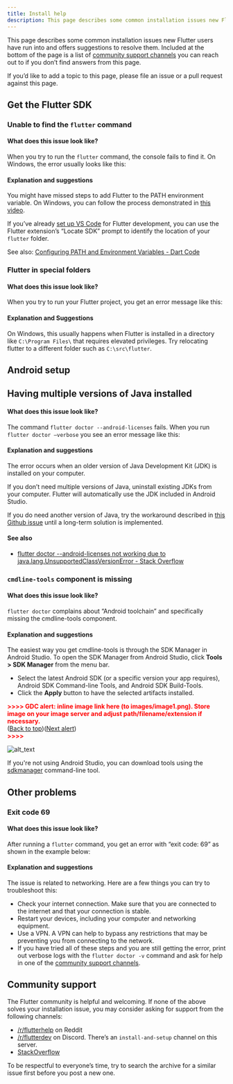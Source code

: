 ```yaml
---
title: Install help
description: This page describes some common installation issues new Flutter users have run into and offers suggestions to resolve them.
---
```


This page describes some common installation issues new Flutter users have run into and offers suggestions to resolve them. Included at the bottom of the page is a list of [community support channels][] you can reach out to if you don’t find answers from this page.

If you’d like to add a topic to this page, please file an issue or a pull request against this page. 

## Get the Flutter SDK


### Unable to find the `flutter` command


#### What does this issue look like? 

When you try to run the `flutter` command, the console fails to find it. On Windows, the error usually looks like this:


#### Explanation and suggestions

You might have missed steps to add Flutter to the PATH environment variable. On Windows, you can follow the process demonstrated in [this video](https://youtu.be/0SRvmcsRu2w?t=137). 

<!-- TODO: Embed YouTube video  -->

If you’ve already [set up VS Code](https://docs.flutter.dev/get-started/editor) for Flutter development, you can use the Flutter extension’s “Locate SDK” prompt to identify the location of your `flutter` folder.

See also: [Configuring PATH and Environment Variables - Dart Code](https://dartcode.org/docs/configuring-path-and-environment-variables/)


### Flutter in special folders


#### What does this issue look like? 

When you try to run your Flutter project, you get an error message like this: 


#### Explanation and Suggestions

On Windows, this usually happens when Flutter is installed in a directory like `C:\Program Files\` that requires elevated privileges. Try relocating flutter to a different folder such as `C:\src\flutter`.


## Android setup


## Having multiple versions of Java installed


#### What does this issue look like? 

The command `flutter doctor --android-licenses` fails. When you run `flutter doctor –verbose` you see an error message like this:


#### Explanation and suggestions

The error occurs when an older version of Java Development Kit (JDK) is installed on your computer. 

If you don’t need multiple versions of Java, uninstall existing JDKs from your computer. Flutter will automatically use the JDK included in Android Studio. 

If you do need another version of Java, try the workaround described in [this Github issue](https://github.com/flutter/flutter/issues/106416#issuecomment-1522198064) until a long-term solution is implemented. 


#### See also

*   [flutter doctor --android-licenses not working due to java.lang.UnsupportedClassVersionError - Stack Overflow](https://stackoverflow.com/questions/75328050/)


### `cmdline-tools` component is missing


#### What does this issue look like? 

`flutter doctor` complains about “Android toolchain” and specifically missing the cmdline-tools component. 


#### Explanation and suggestions

The easiest way you get cmdline-tools is through the SDK Manager in Android Studio. To open the SDK Manager from Android Studio, click **Tools > SDK Manager** from the menu bar. 



*   Select the latest Android SDK (or a specific version your app requires), Android SDK Command-line Tools, and Android SDK Build-Tools. 
*   Click the **Apply** button to have the selected artifacts installed.



<p id="gdcalert2" ><span style="color: red; font-weight: bold">>>>>  GDC alert: inline image link here (to images/image1.png). Store image on your image server and adjust path/filename/extension if necessary. </span><br>(<a href="#">Back to top</a>)(<a href="#gdcalert3">Next alert</a>)<br><span style="color: red; font-weight: bold">>>>> </span></p>

<!-- FIXME -->
![alt_text](images/image1.png "image_tooltip")


If you're not using Android Studio, you can download tools using the [sdkmanager](https://developer.android.com/studio/command-line/sdkmanager) command-line tool.


## Other problems


### Exit code 69


#### What does this issue look like? 

After running a `flutter` command, you get an error with “exit code: 69” as shown in the example below:


#### Explanation and suggestions

The issue is related to networking. Here are a few things you can try to troubleshoot this:



*   Check your internet connection. Make sure that you are connected to the internet and that your connection is stable.
*   Restart your devices, including your computer and networking equipment.
*   Use a VPN. A VPN can help to bypass any restrictions that may be preventing you from connecting to the network.
*   If you have tried all of these steps and you are still getting the error, print out verbose logs with the `flutter doctor -v` command and ask for help in one of the 
[community support channels][].


## Community support

The Flutter community is helpful and welcoming. If none of the above solves your installation issue, you may consider asking for support from the following channels:

*   [/r/flutterhelp](https://www.reddit.com/r/flutterhelp/) on Reddit
*   [/r/flutterdev](https://discord.gg/rflutterdev) on Discord. There’s an `install-and-setup` channel on this server. 
*   [StackOverflow](https://stackoverflow.com/search?q=%5Bflutter%5D+install)

To be respectful to everyone’s time, try to search the archive for a similar issue first before you post a new one. 


[community support channels]: #community-support